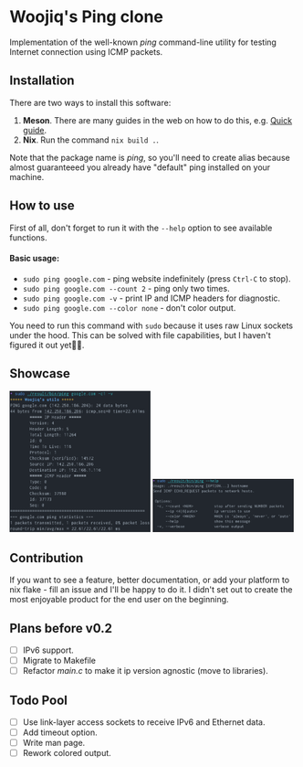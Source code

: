 # Woojiq's Ping clone

Implementation of the well-known *ping* command-line utility for testing Internet connection using ICMP packets.

## Installation
There are two ways to install this software:
1. **Meson**. There are many guides in the web on how to do this, e.g. [Quick guide](https://mesonbuild.com/Quick-guide.html#compiling-a-meson-project).
2. **Nix**. Run the command `nix build .`.

Note that the package name is *ping*, so you'll need to create alias because almost guaranteeed you already have "default" ping installed on your machine.

## How to use
First of all, don't forget to run it with the `--help` option to see available functions.

#### Basic usage:
* `sudo ping google.com` - ping website indefinitely (press `Ctrl-C` to stop).
* `sudo ping google.com --count 2` - ping only two times.
* `sudo ping google.com -v` - print IP and ICMP headers for diagnostic.
* `sudo ping google.com --color none` - don't color output.

You need to run this command with `sudo` because it uses raw Linux sockets under the hood. This can be solved with file capabilities, but I haven't figured it out yet🧐🙈.

## Showcase
<p float="left">
<img src="misc/showcase.png" alt="Execution" width="49%"/>
<img src="misc/help.png" alt="Help" width="49%"/>
</p>

## Contribution
If you want to see a feature, better documentation, or add your platform to nix flake - fill an issue and I'll be happy to do it. I didn't set out to create the most enjoyable product for the end user on the beginning.

## Plans before v0.2
- [ ] IPv6 support.
- [ ] Migrate to Makefile
- [ ] Refactor *main.c* to make it ip version agnostic (move to libraries).

## Todo Pool
- [ ] Use link-layer access sockets to receive IPv6 and Ethernet data.
- [ ] Add timeout option.
- [ ] Write man page.
- [ ] Rework colored output.
